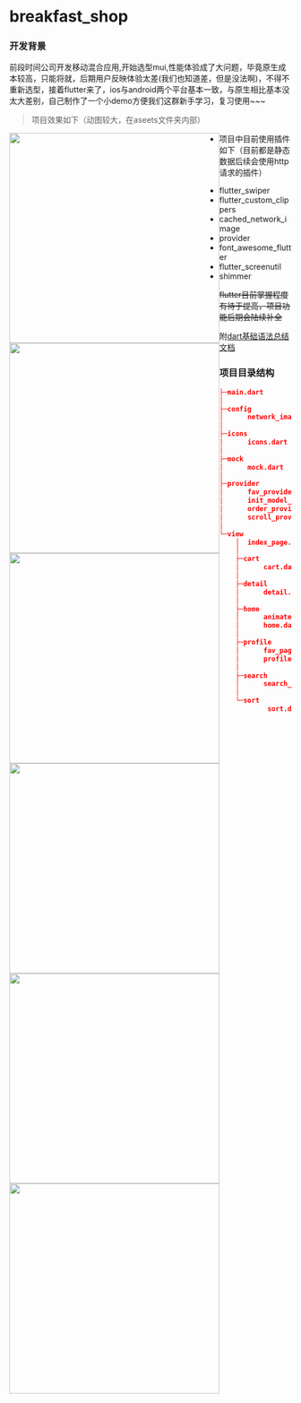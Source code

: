 # breakfast_shop

### 开发背景
前段时间公司开发移动混合应用,开始选型mui,性能体验成了大问题，毕竟原生成本较高，只能将就，后期用户反映体验太差(我们也知道差，但是没法啊)，不得不重新选型，接着flutter来了，ios与android两个平台基本一致，与原生相比基本没太大差别，自己制作了一个小demo方便我们这群新手学习，复习使用~~~

> 项目效果如下（动图较大，在aseets文件夹内部）
<img src="https://github.com/WhatProblem/breakfast_shop/blob/master/assets/1.jpg" width="375" style="float:left">
<img src="https://github.com/WhatProblem/breakfast_shop/blob/master/assets/4.jpg" width="375" style="float:left">
<img src="https://github.com/WhatProblem/breakfast_shop/blob/master/assets/5.jpg" width="375" style="float:left">
<img src="https://github.com/WhatProblem/breakfast_shop/blob/master/assets/7.jpg" width="375" style="float:left">
<img src="https://github.com/WhatProblem/breakfast_shop/blob/master/assets/8.jpg" width="375" style="float:left">
<img src="https://github.com/WhatProblem/breakfast_shop/blob/master/assets/9.jpg" width="375" style="float:left">

+ 项目中目前使用插件如下（目前都是静态数据后续会使用http请求的插件）
 - flutter_swiper
 - flutter_custom_clippers
 - cached_network_image
 - provider
 - font_awesome_flutter
 - flutter_screenutil
 - shimmer

~~flutter目前掌握程度有待于提高，项目功能后期会陆续补全~~  

附[dart基础语法总结文档](https://github.com/WhatProblem/breakfast_shop/blob/master/dart.md)

### 项目目录结构
```json
├─main.dart
│  
├─config
│      network_image.dart
│      
├─icons
│      icons.dart
│      
├─mock
│      mock.dart
│      
├─provider
│      fav_provider.dart
│      init_model_provider.dart
│      order_provider.dart
│      scroll_provider.dart
│      
└─view
    │  index_page.dart
    │  
    ├─cart
    │      cart.dart
    │      
    ├─detail
    │      detail.dart
    │      
    ├─home
    │      animate_bar.dart
    │      home.dart
    │      
    ├─profile
    │      fav_page.dart
    │      profile.dart
    │      
    ├─search
    │      search_page.dart
    │      
    └─sort
            sort.dart
            

```

